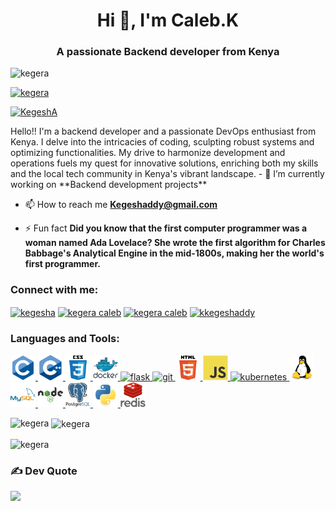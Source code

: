 <h1 align="center">Hi 👋, I'm Caleb.K</h1>
<h3 align="center">A passionate Backend developer from Kenya</h3>

<p align="left"> <img src="https://komarev.com/ghpvc/?username=kegera&label=Profile%20views&color=0e75b6&style=flat" alt="kegera" /> </p>

<p align="left"> <a href="https://github.com/ryo-ma/github-profile-trophy"><img src="https://github-profile-trophy.vercel.app/?username=kegera" alt="kegera" /></a> </p>

<p align="left"> <a href="https://twitter.com/KegeshA" target="blank"><img src="https://img.shields.io/twitter/follow/kegesha?logo=twitter&style=for-the-badge" alt="KegeshA" /></a> </p>
Hello!!
I'm a backend developer and a passionate DevOps enthusiast from Kenya. I delve into the intricacies of coding, sculpting robust systems and optimizing functionalities. My drive to harmonize development and operations fuels my quest for innovative solutions, enriching both my skills and the local tech community in Kenya's vibrant landscape.
- 🔭 I’m currently working on **Backend development projects**

- 📫 How to reach me **Kegeshaddy@gmail.com**

- ⚡ Fun fact **Did you know that the first computer programmer was a woman named Ada Lovelace? She wrote the first algorithm for Charles Babbage's Analytical Engine in the mid-1800s, making her the world's first programmer.**

<h3 align="left">Connect with me:</h3>
<p align="left">
<a href="https://twitter.com/KegeshA" target="blank"><img align="center" src="https://raw.githubusercontent.com/rahuldkjain/github-profile-readme-generator/master/src/images/icons/Social/twitter.svg" alt="kegesha" height="30" width="40" /></a>
<a href="https://www.linkedin.com/in/kegera-caleb-5882681b6/" target="blank"><img align="center" src="https://raw.githubusercontent.com/rahuldkjain/github-profile-readme-generator/master/src/images/icons/Social/linked-in-alt.svg" alt="kegera caleb" height="30" width="40" /></a>
<a href="https://fb.com/kegera caleb" target="blank"><img align="center" src="https://raw.githubusercontent.com/rahuldkjain/github-profile-readme-generator/master/src/images/icons/Social/facebook.svg" alt="kegera caleb" height="30" width="40" /></a>
<a href="https://www.instagram.com/kegeshaddy/" target="blank"><img align="center" src="https://raw.githubusercontent.com/rahuldkjain/github-profile-readme-generator/master/src/images/icons/Social/instagram.svg" alt="kkegeshaddy" height="30" width="40" /></a>
</p>

<h3 align="left">Languages and Tools:</h3>
<p align="left"> <a href="https://www.cprogramming.com/" target="_blank" rel="noreferrer"> <img src="https://raw.githubusercontent.com/devicons/devicon/master/icons/c/c-original.svg" alt="c" width="40" height="40"/> </a> <a href="https://www.w3schools.com/cpp/" target="_blank" rel="noreferrer"> <img src="https://raw.githubusercontent.com/devicons/devicon/master/icons/cplusplus/cplusplus-original.svg" alt="cplusplus" width="40" height="40"/> </a> <a href="https://www.w3schools.com/css/" target="_blank" rel="noreferrer"> <img src="https://raw.githubusercontent.com/devicons/devicon/master/icons/css3/css3-original-wordmark.svg" alt="css3" width="40" height="40"/> </a> <a href="https://www.docker.com/" target="_blank" rel="noreferrer"> <img src="https://raw.githubusercontent.com/devicons/devicon/master/icons/docker/docker-original-wordmark.svg" alt="docker" width="40" height="40"/> </a> <a href="https://flask.palletsprojects.com/" target="_blank" rel="noreferrer"> <img src="https://www.vectorlogo.zone/logos/pocoo_flask/pocoo_flask-icon.svg" alt="flask" width="40" height="40"/> </a> <a href="https://git-scm.com/" target="_blank" rel="noreferrer"> <img src="https://www.vectorlogo.zone/logos/git-scm/git-scm-icon.svg" alt="git" width="40" height="40"/> </a> <a href="https://www.w3.org/html/" target="_blank" rel="noreferrer"> <img src="https://raw.githubusercontent.com/devicons/devicon/master/icons/html5/html5-original-wordmark.svg" alt="html5" width="40" height="40"/> </a> <a href="https://developer.mozilla.org/en-US/docs/Web/JavaScript" target="_blank" rel="noreferrer"> <img src="https://raw.githubusercontent.com/devicons/devicon/master/icons/javascript/javascript-original.svg" alt="javascript" width="40" height="40"/> </a> <a href="https://kubernetes.io" target="_blank" rel="noreferrer"> <img src="https://www.vectorlogo.zone/logos/kubernetes/kubernetes-icon.svg" alt="kubernetes" width="40" height="40"/> </a> <a href="https://www.linux.org/" target="_blank" rel="noreferrer"> <img src="https://raw.githubusercontent.com/devicons/devicon/master/icons/linux/linux-original.svg" alt="linux" width="40" height="40"/> </a> <a href="https://www.mysql.com/" target="_blank" rel="noreferrer"> <img src="https://raw.githubusercontent.com/devicons/devicon/master/icons/mysql/mysql-original-wordmark.svg" alt="mysql" width="40" height="40"/> </a> <a href="https://nodejs.org" target="_blank" rel="noreferrer"> <img src="https://raw.githubusercontent.com/devicons/devicon/master/icons/nodejs/nodejs-original-wordmark.svg" alt="nodejs" width="40" height="40"/> </a> <a href="https://www.postgresql.org" target="_blank" rel="noreferrer"> <img src="https://raw.githubusercontent.com/devicons/devicon/master/icons/postgresql/postgresql-original-wordmark.svg" alt="postgresql" width="40" height="40"/> </a> <a href="https://www.python.org" target="_blank" rel="noreferrer"> <img src="https://raw.githubusercontent.com/devicons/devicon/master/icons/python/python-original.svg" alt="python" width="40" height="40"/> </a> <a href="https://redis.io" target="_blank" rel="noreferrer"> <img src="https://raw.githubusercontent.com/devicons/devicon/master/icons/redis/redis-original-wordmark.svg" alt="redis" width="40" height="40"/> </a> </p>

<p><img align="left" src="https://github-readme-stats.vercel.app/api/top-langs?username=kegera&show_icons=true&locale=en&layout=compact" alt="kegera" /></p>

<p>&nbsp;<img align="center" src="https://github-readme-stats.vercel.app/api?username=kegera&show_icons=true&locale=en" alt="kegera" /></p>

<p><img align="center" src="https://github-readme-streak-stats.herokuapp.com/?user=kegera&" alt="kegera" /></p>

### ✍️  Dev Quote
![](https://quotes-github-readme.vercel.app/api?type=horizontal&theme=radical)
